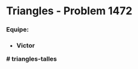 <h1>Triangles - Problem 1472</h1>
<h3><b>Equipe:</b><h3>
<ul>
    <li>Victor</li>
</ul># triangles-talles
